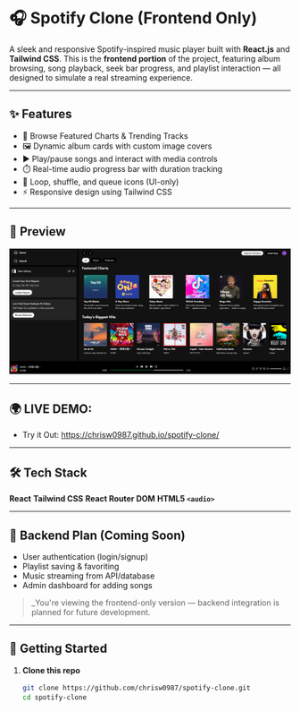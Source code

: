 # 🎧 Spotify Clone (Frontend Only)

A sleek and responsive Spotify-inspired music player built with **React.js** and **Tailwind CSS**. This is the **frontend portion** of the project, featuring album browsing, song playback, seek bar progress, and playlist interaction — all designed to simulate a real streaming experience.

---

## ✨ Features

- 🎵 Browse Featured Charts & Trending Tracks  
- 🖼️ Dynamic album cards with custom image covers  
- ▶️ Play/pause songs and interact with media controls  
- ⏱️ Real-time audio progress bar with duration tracking  
- 🔄 Loop, shuffle, and queue icons (UI-only)  
- ⚡ Responsive design using Tailwind CSS  

---

## 📸 Preview

![Spotify Clone Preview](spotify-clone-preview.png)  

---

##  🌍 LIVE DEMO:
- Try it Out: https://chrisw0987.github.io/spotify-clone/
---

## 🛠 Tech Stack
**React** 
**Tailwind CSS**
**React Router DOM**
**HTML5 `<audio>`** 

---

## 🚧 Backend Plan (Coming Soon)

- User authentication (login/signup)  
- Playlist saving & favoriting  
- Music streaming from API/database  
- Admin dashboard for adding songs  

> _You're viewing the frontend-only version — backend integration is planned for future development.

---

## 🚀 Getting Started

1. **Clone this repo**
   ```bash
   git clone https://github.com/chrisw0987/spotify-clone.git
   cd spotify-clone
